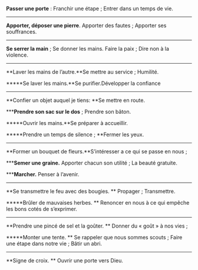 



**Passer une porte** : Franchir une étape ; Entrer dans un temps de vie.  

***

**Apporter, déposer une pierre**. Apporter des fautes ; Apporter ses souffrances.  

***

**Se serrer la main** ; Se donner les mains. Faire la paix ; Dire non à la violence.  

***

**Laver les mains de l’autre.**Se mettre au service ; Humilité.  

*****Se laver les mains.**Se purifier.Développer la confiance  

***

**Confier un objet auquel je tiens: **Se mettre en route.  

*****Prendre son sac sur le dos** ; Prendre son bâton.  

*****Ouvrir les mains.**Se préparer à accueillir.  

*****Prendre un temps de silence ; **Fermer les yeux.  

***

**Former un bouquet de fleurs.**S’intéresser a ce qui se passe en nous ;  

*****Semer une graine.** Apporter chacun son utilité ; La beauté gratuite.  

*****Marcher.** Penser à l’avenir.  

***

**Se transmettre le feu avec des bougies. ** Propager ; Transmettre.  

*****Brûler de mauvaises herbes. ** Renoncer en nous à ce qui empêche les bons cotés de s’exprimer.  

***

**Prendre une pincé de sel et la goûter. ** Donner du « goût » à nos vies ;  

*****Monter une tente. ** Se rappeler que nous sommes scouts ; Faire une étape dans notre vie ; Bâtir un abri.  

***

**Signe de croix. ** Ouvrir une porte vers Dieu.  





